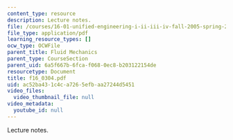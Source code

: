 ```yaml
---
content_type: resource
description: Lecture notes.
file: /courses/16-01-unified-engineering-i-ii-iii-iv-fall-2005-spring-2006/ac52ba431c4ca7265efbaa27244d5451_f16_0304.pdf
file_type: application/pdf
learning_resource_types: []
ocw_type: OCWFile
parent_title: Fluid Mechanics
parent_type: CourseSection
parent_uid: 6a5f667b-6fca-f068-0ec8-b203122154de
resourcetype: Document
title: f16_0304.pdf
uid: ac52ba43-1c4c-a726-5efb-aa27244d5451
video_files:
  video_thumbnail_file: null
video_metadata:
  youtube_id: null
---
```

Lecture notes.
